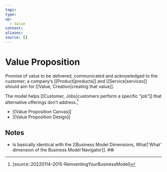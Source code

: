 ```yaml
---
tags:
type:
up:
  - Value
context:
aliases:
source: []
---
```


# Value Proposition

Promise of value to be delivered, communicated and acknowledged to the customer; a company’s [[Product|products]] and [[Service|services]] should aim for [[Value, Creation|creating that value]].

The model helps [[Customer, Jobs|customers perform a specific “job”]] that alternative offerings don’t address.[^1]

- [[Value Proposition Canvas]]
- [[Value Proposition Design]]

## Notes

- Is basically identical with the [[Business Model Dimensions, What|'What' dimension of the Business Model Navigator]]. #♻️

[^1]: [source::20220114-2015-ReinventingYourBusinessModel]
